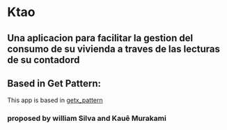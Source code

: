 # Ktao
## Una aplicacion para facilitar la gestion del consumo de su vivienda a traves de las lecturas de su contadord

## Based in Get Pattern: 
This app is based in [getx_pattern](https://github.com/kauemurakami/getx_pattern)
### proposed by william Silva and Kauê Murakami

